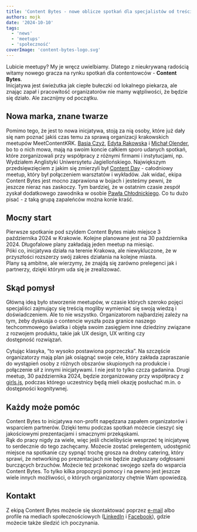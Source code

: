 ```yaml
---
title: 'Content Bytes - nowe oblicze spotkań dla specjalistów od treści'
authors: mojk
date: '2024-10-10'
tags:
  - 'news'
  - 'meetups'
  - 'społeczność'
coverImage: 'content-bytes-logo.svg'
---
```


Lubicie meetupy? My je wręcz uwielbiamy. Dlatego z nieukrywaną radością witamy
nowego gracza na rynku spotkań dla contentowców - **Content Bytes**.  
Inicjatywa jest świeżutka jak ciepłe bułeczki od lokalnego piekarza, ale znając
zapał i pracowitość organizatorów nie mamy wątpliwości, że będzie się działo.
Ale zacznijmy od początku.

<!--truncate-->

## Nowa marka, znane twarze

Pomimo tego, że jest to nowa inicjatywa, stoją za nią osoby, które już dały się
nam poznać jakiś czas temu za sprawą organizacji krakowskich meetupów
MeetContentKRK. [Basia Czyż](https://www.linkedin.com/in/barbara-szwarc),
[Edyta Rakowska](https://www.linkedin.com/in/edyta-rakowska) i
[Michał Olender](https://www.linkedin.com/in/michal-olender), bo to o nich mowa,
mają na swoim koncie całkiem sporo udanych spotkań, które zorganizowali przy
współpracy z różnymi firmami i instytucjami, np. Wydziałem Anglistyki
Uniwersytetu Jagiellońskiego. Największym przedsięwzięciem z jakim się zmierzyli
był [Content Day](../meet-content-krk-content-day-podsumowanie/index.md) -
całodniowy meetup, który był połączeniem warsztatów i wykładów. Jak widać, ekipa
Content Bytes jest mocno zaprawiona w bojach i jesteśmy pewni, że jeszcze nieraz
nas zaskoczy. Tym bardziej, że w ostatnim czasie zespół zyskał dodatkowego
zawodnika w osobie
[Pawła Chłodnickiego](https://www.linkedin.com/in/pawelchlodnicki). Co tu dużo
pisać - z taką grupą zapaleńców można konie kraść.

## Mocny start

Pierwsze spotkanie pod szyldem Content Bytes miało miejsce 3 października 2024 w
Krakowie. Kolejne planowane jest na 30 października 2024. Długofalowe plany
zakładają jeden meetup na miesiąc.  
Póki co, inicjatywa działa na terenie Krakowa, ale niewykluczone, że w
przyszłości rozszerzy swój zakres działania na kolejne miasta.  
Plany są ambitne, ale wierzymy, że znajdą się zarówno prelegenci jak i
partnerzy, dzięki którym uda się je zrealizować.

## Skąd pomysł

Główną ideą było stworzenie meetupów, w czasie których szeroko pojęci
specjaliści zajmujący się treścią mogliby wymieniać się swoją wiedzą i
doświadczeniem. Ale to nie wszystko. Organizatorom najbardziej zależy na tym,
żeby dyskusja o contencie wyszła poza granice naszego techcommowego światka i
objęła swoim zasięgiem inne dziedziny związane z rozwojem produktu, takie jak UX
design, UX writing czy dostępność rozwiązań.

Cytując klasyka, “to wysoko postawiona poprzeczka”. Na szczęście organizatorzy
mają plan jak osiągnąć swoje cele, który zakłada zapraszanie do wystąpień osoby
z różnych obszarów skupionych na produkcie i połączenie sił z innymi
inicjatywami. I nie jest to tylko czcza gadanina. Drugi meetup, 30 października
2024, będzie zorganizowany przy współpracy z [girls.js](https://girlsjs.pl/),
podczas którego uczestnicy będą mieli okazję posłuchać m.in. o dostępności
kognitywnej.

## Każdy może pomóc

Content Bytes to inicjatywa non-profit napędzana zapałem organizatorów i
wsparciem partnerów. Dzięki temu podczas spotkań możecie cieszyć się
jakościowymi prezentacjami i smacznymi przekąskami.  
Rąk do pracy nigdy za wiele, więc jeśli chcielibyście wesprzeć tę inicjatywę to
serdecznie do tego zachęcamy. Możecie zostać prelegentem, udostępnić miejsce na
spotkanie czy sypnąć trochę grosza na drobny catering, który sprawi, że
networking po prezentacjach nie będzie zagłuszany odgłosami burczących brzuchów.
Możecie też przekonać swojego szefa do wsparcia Content Bytes. To tylko kilka
propozycji pomocy i na pewno jest jeszcze wiele innych możliwości, o których
organizatorzy chętnie Wam opowiedzą.

## Kontakt

Z ekipą Content Bytes możecie się skontaktować poprzez
[e-mail](mailto:contentbytes.krk@gmail.com) albo profile na mediach
społecznościowych ([LinkedIn](https://www.linkedin.com/company/content-bytes/) i
[Facebook](https://www.facebook.com/people/Content-Bytes/61564025612434/)),
gdzie możecie także śledzić ich poczynania.
